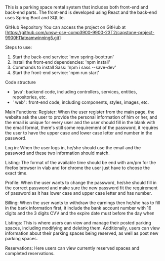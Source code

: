 This is a parking space rental system that includes both front-end and back-end parts. 
The front-end is developed using React and the back-end uses Spring Boot and SQLite.


GitHub Repository
You can access the project on GitHub at [https://github.com/unsw-cse-comp3900-9900-23T2/capstone-project-9900h11ateamwinning5.git]


Steps to use:
1. Start the back-end service: 			'mvn spring-boot:run'
2. Install the front-end dependencies: 		'npm install'
3. Commands to install Sass:			'npm i sass --save-dev'
4. Start the front-end service:			'npm run start'



Code structure
- 'java': backend code, including controllers, services, entities, repositories, etc.
- ' web' : front-end code, including components, styles, images, etc.



Main Functions:
Register: When the user register from the main page, the website ask the user to provide the personal information of him or her,
 and the email is unique for every user and the user should fill in the blank with the email format, there's still some requirement of 
the password, it requires the user to have the upper case and lower case letter and number in the password.

Log in: When the user logs in, he/she should use the email and the password and these two information should match.

Listing: The format of the available time should be end with am/pm for the firefox browser in vlab and for chrome the user just have to
choose the exact time.

Profile: When the user wants to change the password, he/she should fill in the correct password and make sure the new password fit 
the requirement of password as it has lower case and upper case letter and has number.

Billing: When the user wants to withdraw the earnings then he/she has to fill in the bank information first, it include 
the bank account number with 16 digits and the 3 digits CVV and the expire date must before the day when 

Listings: This is where users can view and manage their posted parking spaces, including modifying and deleting them. 
Additionally, users can view information about their parking spaces being reserved, as well as post new parking spaces.

Reservations: Here users can view currently reserved spaces and completed reservations.

